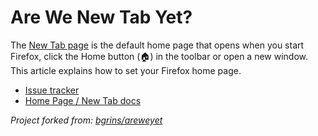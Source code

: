 # Are We New Tab Yet?

The [New Tab page](https://support.mozilla.org/en-US/kb/about-new-tab-page) is the default home page that opens when you start Firefox, click the Home button (:house:) in the toolbar or open a new window. This article explains how to set your Firefox home page.

- [Issue tracker](https://maxxcrawford.github.io/are-we-hnt-yet/)
- [Home Page / New Tab docs](https://firefox-source-docs.mozilla.org/browser/components/newtab/docs/index.html)

*Project forked from: [bgrins/areweyet](https://github.com/bgrins/areweyet)*
